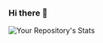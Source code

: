 ### Hi there 👋

<!--
**AngelCorona117/AngelCorona117** is a ✨ _special_ ✨ repository because its `README.md` (this file) appears on your GitHub profile.

Here are some ideas to get you started:

- 🔭 I’m currently working on ...
- 🌱 I’m currently learning ...
- 👯 I’m looking to collaborate on ...
- 🤔 I’m looking for help with ...
- 💬 Ask me about ...
- 📫 How to reach me: ...
- 😄 Pronouns: ...
- ⚡ Fun fact: ... a
-->


![Your Repository's Stats](https://github-readme-stats.vercel.app/api?username=AngelCorona117&show_icons=true)
